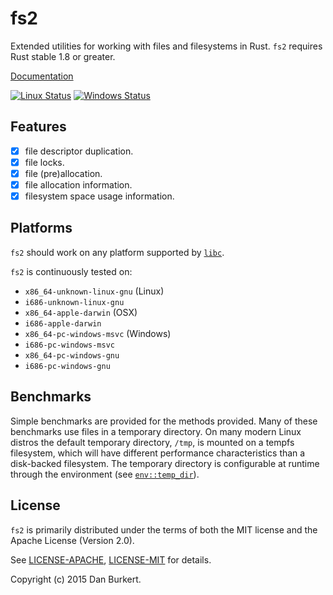 # fs2

Extended utilities for working with files and filesystems in Rust. `fs2`
requires Rust stable 1.8 or greater.

[Documentation](https://danburkert.github.io/fs2-rs/fs2/index.html)

[![Linux Status](https://travis-ci.org/danburkert/fs2-rs.svg?branch=master)](https://travis-ci.org/danburkert/fs2-rs)
[![Windows Status](https://ci.appveyor.com/api/projects/status/iuvjv1aaaml0rntt/branch/master?svg=true)](https://ci.appveyor.com/project/danburkert/fs2-rs)

## Features

- [x] file descriptor duplication.
- [x] file locks.
- [x] file (pre)allocation.
- [x] file allocation information.
- [x] filesystem space usage information.

## Platforms

`fs2` should work on any platform supported by
[`libc`](https://github.com/rust-lang-nursery/libc#platforms-and-documentation).

`fs2` is continuously tested on:
  * `x86_64-unknown-linux-gnu` (Linux)
  * `i686-unknown-linux-gnu`
  * `x86_64-apple-darwin` (OSX)
  * `i686-apple-darwin`
  * `x86_64-pc-windows-msvc` (Windows)
  * `i686-pc-windows-msvc`
  * `x86_64-pc-windows-gnu`
  * `i686-pc-windows-gnu`

## Benchmarks

Simple benchmarks are provided for the methods provided. Many of these
benchmarks use files in a temporary directory. On many modern Linux distros the
default temporary directory, `/tmp`, is mounted on a tempfs filesystem, which
will have different performance characteristics than a disk-backed filesystem.
The temporary directory is configurable at runtime through the environment (see
[`env::temp_dir`](https://doc.rust-lang.org/stable/std/env/fn.temp_dir.html)).

## License

`fs2` is primarily distributed under the terms of both the MIT license and the
Apache License (Version 2.0).

See [LICENSE-APACHE](LICENSE-APACHE), [LICENSE-MIT](LICENSE-MIT) for details.

Copyright (c) 2015 Dan Burkert.
